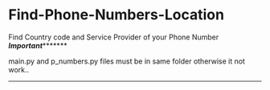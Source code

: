 # Find-Phone-Numbers-Location
Find Country code and Service Provider of your Phone Number  
*************Important********************

main.py and p_numbers.py files must be in same folder
otherwise it not work..

*****************************************
